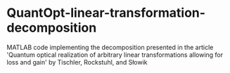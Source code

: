 # QuantOpt-linear-transformation-decomposition
MATLAB code implementing the decomposition presented in the article 'Quantum optical realization of arbitrary linear transformations allowing for loss and gain' by Tischler, Rockstuhl, and Słowik

